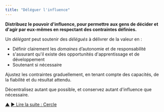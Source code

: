```yaml
---
title: "Déléguer l'influence"
---
```



<strong>Distribuez le pouvoir d'influence, pour permettre aux gens de décider et d'agir par eux-mêmes en respectant des contraintes définies.</strong>

Un <dfn data-info="Délégant: Un individu ou un groupe déléguant la responsabilité d&#x27;un domaine à autrui.">délégant</dfn> peut soutenir des <dfn data-info="Délégué: Un individu ou un groupe acceptant la responsabilité d&#x27;un domaine qui lui est délégué, devenant un porteur de rôle ou une équipe.">délégués</dfn> à délivrer de la valeur en :

- Définir clairement les <dfn data-info="Domaine: Une zone d&#x27;influence, d’activité et de prise de décisions distincte au sein d&#x27;une organisation.">domaines</dfn> d’autonomie et de responsabilité
- s'assurant qu'il existe des opportunités d'apprentissage et de développement
- Soutenant si nécessaire

Ajustez les contraintes graduellement, en tenant compte des capacités, de la fiabilité et du résultat attendu.

Décentralisez autant que possible, et conservez autant d'influence que nécessaire.

<div class="bottom-nav">
<a href="building-organizations.html" title="Remonter: Construire les organisations">▲</a> <a href="circle.html" title="Lire la suite : Cercle">▶ Lire la suite : Cercle</a>
</div>


<script type="text/javascript">
Mousetrap.bind('g n', function() {
    window.location.href = 'circle.html';
    return false;
});
</script>

